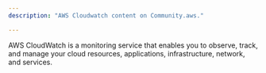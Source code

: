 ```yaml
---
description: "AWS Cloudwatch content on Community.aws."

---
```

AWS CloudWatch is a monitoring service that enables you to observe, track, and manage your cloud resources, applications, infrastructure, network, and services.
